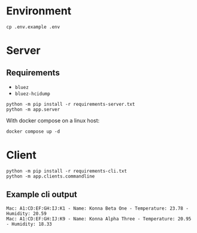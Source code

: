 # Environment

```
cp .env.example .env
```

# Server

## Requirements

- `bluez`
- `bluez-hcidump`

```
python -m pip install -r requirements-server.txt
python -m app.server
```

With docker compose on a linux host:

```
docker compose up -d
```

# Client

```
python -m pip install -r requirements-cli.txt
python -m app.clients.commandline
```

## Example cli output

```
Mac: A1:CD:EF:GH:IJ:K1 - Name: Konna Beta One - Temperature: 23.78 - Humidity: 20.59
Mac: A1:CD:EF:GH:IJ:K9 - Name: Konna Alpha Three - Temperature: 20.95 - Humidity: 18.33
```
